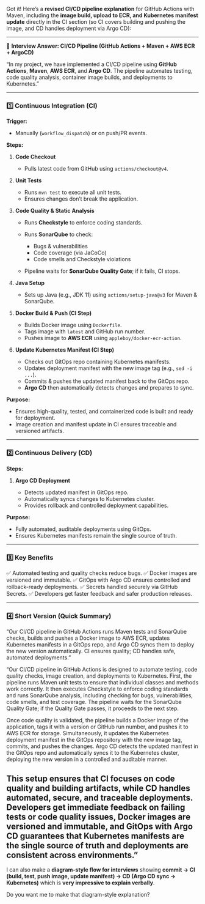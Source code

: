 Got it! Here’s a **revised CI/CD pipeline explanation** for GitHub Actions with Maven, including the **image build, upload to ECR, and Kubernetes manifest update** directly in the CI section (so CI covers building and pushing the image, and CD handles deployment via Argo CD):

---

🎯 **Interview Answer: CI/CD Pipeline (GitHub Actions + Maven + AWS ECR + ArgoCD)**

“In my project, we have implemented a CI/CD pipeline using **GitHub Actions**, **Maven**, **AWS ECR**, and **Argo CD**. The pipeline automates testing, code quality analysis, container image builds, and deployments to Kubernetes.”

---

### **1️⃣ Continuous Integration (CI)**

**Trigger:**

* Manually (`workflow_dispatch`) or on push/PR events.

**Steps:**

1. **Code Checkout**

   * Pulls latest code from GitHub using `actions/checkout@v4`.

2. **Unit Tests**

   * Runs `mvn test` to execute all unit tests.
   * Ensures changes don’t break the application.

3. **Code Quality & Static Analysis**

   * Runs **Checkstyle** to enforce coding standards.
   * Runs **SonarQube** to check:

     * Bugs & vulnerabilities
     * Code coverage (via JaCoCo)
     * Code smells and Checkstyle violations
   * Pipeline waits for **SonarQube Quality Gate**; if it fails, CI stops.

4. **Java Setup**

   * Sets up Java (e.g., JDK 11) using `actions/setup-java@v3` for Maven & SonarQube.

5. **Docker Build & Push (CI Step)**

   * Builds Docker image using `Dockerfile`.
   * Tags image with `latest` and GitHub run number.
   * Pushes image to **AWS ECR** using `appleboy/docker-ecr-action`.

6. **Update Kubernetes Manifest (CI Step)**

   * Checks out GitOps repo containing Kubernetes manifests.
   * Updates deployment manifest with the new image tag (e.g., `sed -i ...`).
   * Commits & pushes the updated manifest back to the GitOps repo.
   * **Argo CD** then automatically detects changes and prepares to sync.

**Purpose:**

* Ensures high-quality, tested, and containerized code is built and ready for deployment.
* Image creation and manifest update in CI ensures traceable and versioned artifacts.

---

### **2️⃣ Continuous Delivery (CD)**

**Steps:**

1. **Argo CD Deployment**

   * Detects updated manifest in GitOps repo.
   * Automatically syncs changes to Kubernetes cluster.
   * Provides rollback and controlled deployment capabilities.

**Purpose:**

* Fully automated, auditable deployments using GitOps.
* Ensures Kubernetes manifests remain the single source of truth.

---

### **3️⃣ Key Benefits**

✅ Automated testing and quality checks reduce bugs.
✅ Docker images are versioned and immutable.
✅ GitOps with Argo CD ensures controlled and rollback-ready deployments.
✅ Secrets handled securely via GitHub Secrets.
✅ Developers get faster feedback and safer production releases.

---

### **4️⃣ Short Version (Quick Summary)**

“Our CI/CD pipeline in GitHub Actions runs Maven tests and SonarQube checks, builds and pushes a Docker image to AWS ECR, updates Kubernetes manifests in a GitOps repo, and Argo CD syncs them to deploy the new version automatically. CI ensures quality; CD handles safe, automated deployments.”


“Our CI/CD pipeline in GitHub Actions is designed to automate testing, code quality checks, image creation, and deployments to Kubernetes. First, the pipeline runs Maven unit tests to ensure that individual classes and methods work correctly. It then executes Checkstyle to enforce coding standards and runs SonarQube analysis, including checking for bugs, vulnerabilities, code smells, and test coverage. The pipeline waits for the SonarQube Quality Gate; if the Quality Gate passes, it proceeds to the next step.

Once code quality is validated, the pipeline builds a Docker image of the application, tags it with a version or GitHub run number, and pushes it to AWS ECR for storage. Simultaneously, it updates the Kubernetes deployment manifest in the GitOps repository with the new image tag, commits, and pushes the changes. Argo CD detects the updated manifest in the GitOps repo and automatically syncs it to the Kubernetes cluster, deploying the new version in a controlled and auditable manner.

This setup ensures that CI focuses on code quality and building artifacts, while CD handles automated, secure, and traceable deployments. Developers get immediate feedback on failing tests or code quality issues, Docker images are versioned and immutable, and GitOps with Argo CD guarantees that Kubernetes manifests are the single source of truth and deployments are consistent across environments.”
---

I can also make a **diagram-style flow for interviews** showing **commit → CI (build, test, push image, update manifest) → CD (Argo CD sync → Kubernetes)** which is **very impressive to explain verbally**.

Do you want me to make that diagram-style explanation?
